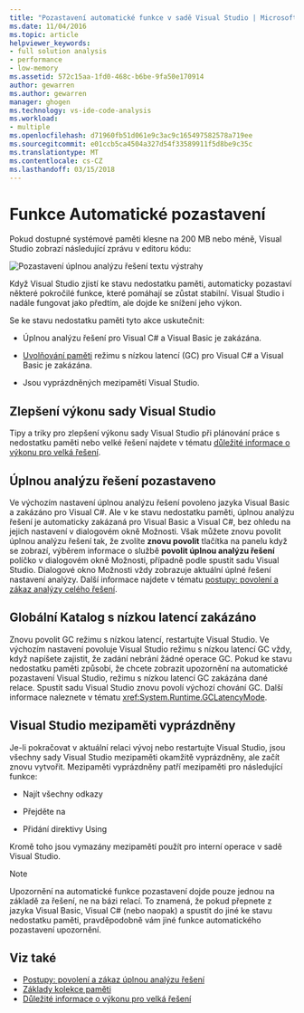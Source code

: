 ```yaml
---
title: "Pozastavení automatické funkce v sadě Visual Studio | Microsoft Docs"
ms.date: 11/04/2016
ms.topic: article
helpviewer_keywords:
- full solution analysis
- performance
- low-memory
ms.assetid: 572c15aa-1fd0-468c-b6be-9fa50e170914
author: gewarren
ms.author: gewarren
manager: ghogen
ms.technology: vs-ide-code-analysis
ms.workload:
- multiple
ms.openlocfilehash: d71960fb51d061e9c3ac9c165497582578a719ee
ms.sourcegitcommit: e01ccb5ca4504a327d54f33589911f5d8be9c35c
ms.translationtype: MT
ms.contentlocale: cs-CZ
ms.lasthandoff: 03/15/2018
---
```

# <a name="automatic-feature-suspension"></a>Funkce Automatické pozastavení

Pokud dostupné systémové paměti klesne na 200 MB nebo méně, Visual Studio zobrazí následující zprávu v editoru kódu:

![Pozastavení úplnou analýzu řešení textu výstrahy](../code-quality/media/fsa_alert.png)

Když Visual Studio zjistí ke stavu nedostatku paměti, automaticky pozastaví některé pokročilé funkce, které pomáhají se zůstat stabilní. Visual Studio i nadále fungovat jako předtím, ale dojde ke snížení jeho výkon.

Se ke stavu nedostatku paměti tyto akce uskutečnit:

- Úplnou analýzu řešení pro Visual C# a Visual Basic je zakázána.

- [Uvolňování paměti](/dotnet/standard/garbage-collection/index) režimu s nízkou latencí (GC) pro Visual C# a Visual Basic je zakázána.

- Jsou vyprázdněných mezipamětí Visual Studio.

## <a name="improve-visual-studio-performance"></a>Zlepšení výkonu sady Visual Studio

Tipy a triky pro zlepšení výkonu sady Visual Studio při plánování práce s nedostatku paměti nebo velké řešení najdete v tématu [důležité informace o výkonu pro velká řešení](https://github.com/dotnet/roslyn/wiki/Performance-considerations-for-large-solutions).

## <a name="full-solution-analysis-suspended"></a>Úplnou analýzu řešení pozastaveno

Ve výchozím nastavení úplnou analýzu řešení povoleno jazyka Visual Basic a zakázáno pro Visual C#. Ale v ke stavu nedostatku paměti, úplnou analýzu řešení je automaticky zakázaná pro Visual Basic a Visual C#, bez ohledu na jejich nastavení v dialogovém okně Možnosti. Však můžete znovu povolit úplnou analýzu řešení tak, že zvolíte **znovu povolit** tlačítka na panelu když se zobrazí, výběrem informace o službě **povolit úplnou analýzu řešení** políčko v dialogovém okně Možnosti, případně podle spustit sadu Visual Studio. Dialogové okno Možnosti vždy zobrazuje aktuální úplné řešení nastavení analýzy. Další informace najdete v tématu [postupy: povolení a zákaz analýzy celého řešení](../code-quality/how-to-enable-and-disable-full-solution-analysis-for-managed-code.md).

## <a name="gc-low-latency-disabled"></a>Globální Katalog s nízkou latencí zakázáno

Znovu povolit GC režimu s nízkou latencí, restartujte Visual Studio. Ve výchozím nastavení povoluje Visual Studio režimu s nízkou latencí GC vždy, když napíšete zajistit, že zadání nebrání žádné operace GC. Pokud ke stavu nedostatku paměti způsobí, že chcete zobrazit upozornění na automatické pozastavení Visual Studio, režimu s nízkou latencí GC zakázána dané relace. Spustit sadu Visual Studio znovu povolí výchozí chování GC. Další informace naleznete v tématu <xref:System.Runtime.GCLatencyMode>.

## <a name="visual-studio-caches-flushed"></a>Visual Studio mezipaměti vyprázdněny

Je-li pokračovat v aktuální relaci vývoj nebo restartujte Visual Studio, jsou všechny sady Visual Studio mezipaměti okamžitě vyprázdněny, ale začít znovu vytvořit. Mezipaměti vyprázdněny patří mezipaměti pro následující funkce:

- Najít všechny odkazy

- Přejděte na

- Přidání direktivy Using

Kromě toho jsou vymazány mezipamětí použít pro interní operace v sadě Visual Studio.

> [!NOTE]
> Upozornění na automatické funkce pozastavení dojde pouze jednou na základě za řešení, ne na bázi relací. To znamená, že pokud přepnete z jazyka Visual Basic, Visual C# (nebo naopak) a spustit do jiné ke stavu nedostatku paměti, pravděpodobně vám jiné funkce automatického pozastavení upozornění.

## <a name="see-also"></a>Viz také

- [Postupy: povolení a zákaz úplnou analýzu řešení](../code-quality/how-to-enable-and-disable-full-solution-analysis-for-managed-code.md)
- [Základy kolekce paměti](/dotnet/standard/garbage-collection/fundamentals)
- [Důležité informace o výkonu pro velká řešení](https://github.com/dotnet/roslyn/wiki/Performance-considerations-for-large-solutions)